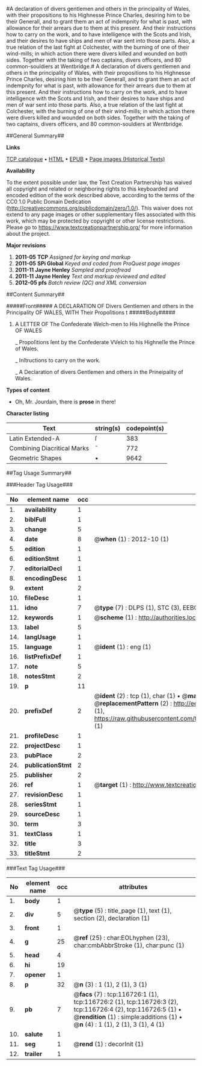 #A declaration of divers gentlemen and others in the principality of Wales, with their propositions to his Highnesse Prince Charles, desiring him to be their Generall, and to grant them an act of indempnity for what is past, with allowance for their arrears due to them at this present. And their instructions how to carry on the work, and to have intelligence with the Scots and Irish, and their desires to have ships and men of war sent into those parts. Also, a true relation of the last fight at Colchester, with the burning of one of their wind-mills; in which action there were divers killed and wounded on both sides. Together with the taking of two captains, divers officers, and 80 common-souldiers at Wentbridge.#
A declaration of divers gentlemen and others in the principality of Wales, with their propositions to his Highnesse Prince Charles, desiring him to be their Generall, and to grant them an act of indempnity for what is past, with allowance for their arrears due to them at this present. And their instructions how to carry on the work, and to have intelligence with the Scots and Irish, and their desires to have ships and men of war sent into those parts. Also, a true relation of the last fight at Colchester, with the burning of one of their wind-mills; in which action there were divers killed and wounded on both sides. Together with the taking of two captains, divers officers, and 80 common-souldiers at Wentbridge.

##General Summary##

**Links**

[TCP catalogue](http://www.ota.ox.ac.uk/tcp/)  • 
[HTML](http://tei.it.ox.ac.uk/tcp/Texts-HTML/free/A82/A82097.html)  • 
[EPUB](http://tei.it.ox.ac.uk/tcp/Texts-EPUB/free/A82/A82097.epub) • 
[Page images (Historical Texts)](https://historicaltexts.jisc.ac.uk/eebo-99864496e)

**Availability**

To the extent possible under law, the Text Creation Partnership has waived all copyright and related or neighboring rights to this keyboarded and encoded edition of the work described above, according to the terms of the CC0 1.0 Public Domain Dedication (http://creativecommons.org/publicdomain/zero/1.0/). This waiver does not extend to any page images or other supplementary files associated with this work, which may be protected by copyright or other license restrictions. Please go to https://www.textcreationpartnership.org/ for more information about the project.

**Major revisions**

1. __2011-05__ __TCP__ *Assigned for keying and markup*
1. __2011-05__ __SPi Global__ *Keyed and coded from ProQuest page images*
1. __2011-11__ __Jayne Henley__ *Sampled and proofread*
1. __2011-11__ __Jayne Henley__ *Text and markup reviewed and edited*
1. __2012-05__ __pfs__ *Batch review (QC) and XML conversion*

##Content Summary##

#####Front#####
A DECLARATION OF Divers Gentlemen and others in the Principality OF WALES, WITH Their Propoſitions t
#####Body#####

1. A LETTER OF The Confederate Welch-men to His Highneſſe the Prince OF WALES

    _ Propoſitions ſent by the Confederate VVelch to his Highneſſe the Prince of Wales.

    _ Inſtructions to carry on the work.

    _ A Declaration of divers Gentlemen and others in the Prineipality of Wales.

**Types of content**

  * Oh, Mr. Jourdain, there is **prose** in there!

**Character listing**


|Text|string(s)|codepoint(s)|
|---|---|---|
|Latin Extended-A|ſ|383|
|Combining             Diacritical Marks|̄|772|
|Geometric Shapes|▪|9642|

##Tag Usage Summary##

###Header Tag Usage###

|No|element name|occ|attributes|
|---|---|---|---|
|1.|__availability__|1||
|2.|__biblFull__|1||
|3.|__change__|5||
|4.|__date__|8| @__when__ (1) : 2012-10 (1)|
|5.|__edition__|1||
|6.|__editionStmt__|1||
|7.|__editorialDecl__|1||
|8.|__encodingDesc__|1||
|9.|__extent__|2||
|10.|__fileDesc__|1||
|11.|__idno__|7| @__type__ (7) : DLPS (1), STC (3), EEBO-CITATION (1), PROQUEST (1), VID (1)|
|12.|__keywords__|1| @__scheme__ (1) : http://authorities.loc.gov/ (1)|
|13.|__label__|5||
|14.|__langUsage__|1||
|15.|__language__|1| @__ident__ (1) : eng (1)|
|16.|__listPrefixDef__|1||
|17.|__note__|5||
|18.|__notesStmt__|2||
|19.|__p__|11||
|20.|__prefixDef__|2| @__ident__ (2) : tcp (1), char (1)  •  @__matchPattern__ (2) : ([0-9\-]+):([0-9IVX]+) (1), (.+) (1)  •  @__replacementPattern__ (2) : http://eebo.chadwyck.com/downloadtiff?vid=$1&page=$2 (1), https://raw.githubusercontent.com/textcreationpartnership/Texts/master/tcpchars.xml#$1 (1)|
|21.|__profileDesc__|1||
|22.|__projectDesc__|1||
|23.|__pubPlace__|2||
|24.|__publicationStmt__|2||
|25.|__publisher__|2||
|26.|__ref__|1| @__target__ (1) : http://www.textcreationpartnership.org/docs/. (1)|
|27.|__revisionDesc__|1||
|28.|__seriesStmt__|1||
|29.|__sourceDesc__|1||
|30.|__term__|3||
|31.|__textClass__|1||
|32.|__title__|3||
|33.|__titleStmt__|2||


###Text Tag Usage###

|No|element name|occ|attributes|
|---|---|---|---|
|1.|__body__|1||
|2.|__div__|5| @__type__ (5) : title_page (1), text (1), section (2), declaration (1)|
|3.|__front__|1||
|4.|__g__|25| @__ref__ (25) : char:EOLhyphen (23), char:cmbAbbrStroke (1), char:punc (1)|
|5.|__head__|4||
|6.|__hi__|19||
|7.|__opener__|1||
|8.|__p__|32| @__n__ (3) : 1 (1), 2 (1), 3 (1)|
|9.|__pb__|7| @__facs__ (7) : tcp:116726:1 (1), tcp:116726:2 (1), tcp:116726:3 (2), tcp:116726:4 (2), tcp:116726:5 (1)  •  @__rendition__ (1) : simple:additions (1)  •  @__n__ (4) : 1 (1), 2 (1), 3 (1), 4 (1)|
|10.|__salute__|1||
|11.|__seg__|1| @__rend__ (1) : decorInit (1)|
|12.|__trailer__|1||

